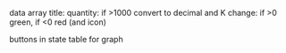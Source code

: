 

data array
    title:
    quantity:
        if >1000 convert to decimal and K
    change:
        if >0 green, if <0 red (and icon)

<App>
<Users>
    <Detail maybe specify icon and color as prop>
    <Detail>
    <Detail specify as percent in prop>
    <Detail specify suffix in prop>
</Users>
<Views>
buttons in state
table for graph
</App>


